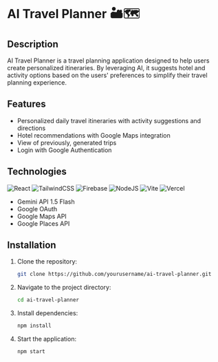 # AI Travel Planner 🏜🗺

## Description

AI Travel Planner is a travel planning application designed to help users create personalized itineraries. By leveraging AI, it suggests hotel and activity options based on the users' preferences to simplify their travel planning experience.

## Features

- Personalized daily travel itineraries with activity suggestions and directions
- Hotel recommendations with Google Maps integration
- View of previously, generated trips
- Login with Google Authentication 

## Technologies

![React](https://img.shields.io/badge/react-%2320232a.svg?style=for-the-badge&logo=react&logoColor=%2361DAFB) ![TailwindCSS](https://img.shields.io/badge/tailwindcss-%2338B2AC.svg?style=for-the-badge&logo=tailwind-css&logoColor=white) ![Firebase](https://img.shields.io/badge/firebase-a08021?style=for-the-badge&logo=firebase&logoColor=ffcd34) ![NodeJS](https://img.shields.io/badge/node.js-6DA55F?style=for-the-badge&logo=node.js&logoColor=white) ![Vite](https://img.shields.io/badge/vite-%23646CFF.svg?style=for-the-badge&logo=vite&logoColor=white) ![Vercel](https://img.shields.io/badge/vercel-%23000000.svg?style=for-the-badge&logo=vercel&logoColor=white) 

- Gemini API 1.5 Flash
- Google OAuth
- Google Maps API
- Google Places API

## Installation

1. Clone the repository:
    ```bash
    git clone https://github.com/yourusername/ai-travel-planner.git
    ```
2. Navigate to the project directory:
    ```bash
    cd ai-travel-planner
    ```
3. Install dependencies:
    ```bash
    npm install
    ```
4. Start the application:
    ```bash
    npm start
    ```
